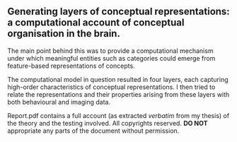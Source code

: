 Generating layers of conceptual representations: a computational account of conceptual organisation in the brain.
---

The main point behind this was to provide a computational mechanism under which meaningful entities such as categories could emerge
from feature-based representations of concepts. 

The computational model in question resulted in four layers, each capturing high-order characteristics of conceptual 
representations. I then tried to relate the representations and their properties arising from these layers with both 
behavioural and imaging data.

Report.pdf contains a full account (as extracted *verbatim* from my thesis) of the theory and the testing involved. 
All copyrights reserved. **DO NOT** appropriate any parts of the document without permission.




